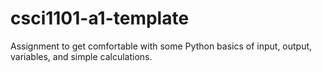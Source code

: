 # csci1101-a1-template
Assignment to get comfortable with some Python basics of input, output, variables, and simple calculations.
